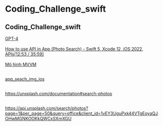 # Coding_Challenge_swift
## Coding_Challenge_swift


[GPT-4](https://chat.openai.com/c/ef7dd4c8-41dc-4f53-9d6c-9a1fa39b23e8) <br><br>
[How to use API in App (Photo Search) - Swift 5, Xcode 12, iOS 2022, APIs[12:53 / 35:59]](https://www.youtube.com/watch?v=IQ4jh4EfVOM&t=142s) <br><br>
[Mô hình MVVM ](https://gemini.google.com/app/56a2a091da93b1f0) <br><br>


[app_seach_img_ios](https://unsplash.com/oauth/applications/569106) <br><br>



https://unsplash.com/documentation#search-photos <br><br>


https://api.unsplash.com/search/photos?page=1&per_page=50&query=office&client_id=1vEY3UguPxk44VTgEoyaQJOHwMGNKOOKkQWCxSXmXGU<br><br>
